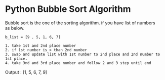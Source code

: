 # Python Bubble Sort Algorithm
Bubble sort is the one of the sorting algorithm.
if you have list of numbers as below.
```
b_list = [9 , 5, 1, 6, 7]

1. take 1st and 2nd place number
2. if 1st number is > than 2nd number 
3. swap and update list with 1st number to 2nd place and 2nd number to 1st place.
4. take 3nd and 3rd place number and follow 2 and 3 step until end
```
Output : [1, 5, 6, 7, 9]
